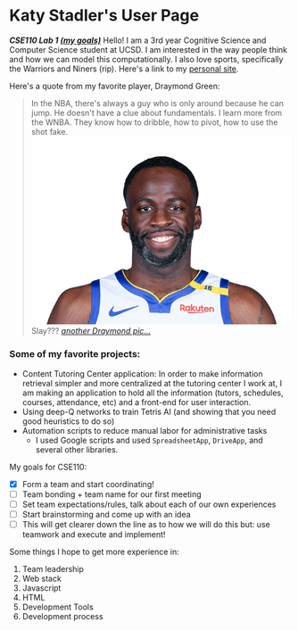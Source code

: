 # Katy Stadler's User Page
***CSE110 Lab 1 [(my goals)](#110-goals)***
Hello! I am a 3rd year Cognitive Science and Computer Science student at UCSD. I am interested in the way people think and how we can model this computationally. I also love sports, specifically the Warriors and Niners (rip). Here's a link to my [personal site](https://kstad21.github.io/).

Here's a quote from my favorite player, Draymond Green:
> In the NBA, there's always a guy who is only around because he can jump. He doesn't have a clue about fundamentals. I learn more from the WNBA. They know how to dribble, how to pivot, how to use the shot fake. 
![Draymond Green](draymond.png)
Slay???
[_another Draymond pic..._](draymond-2.png)

### Some of my favorite projects:
- Content Tutoring Center application: In order to make information retrieval simpler and more centralized at the tutoring center I work at, I am making an application to hold all the information (tutors, schedules, courses, attendance, etc) and a front-end for user interaction. 
- Using deep-Q networks to train Tetris AI (and showing that you need good heuristics to do so)
- Automation scripts to reduce manual labor for administrative tasks
  - I used Google scripts and used `SpreadsheetApp`, `DriveApp`, and several other libraries.

<a name="110-goals"></a>
My goals for CSE110:
- [x] Form a team and start coordinating!
- [ ] Team bonding + team name for our first meeting
- [ ] Set team expectations/rules, talk about each of our own experiences
- [ ] Start brainstorming and come up with an idea
- [ ] This will get clearer down the line as to how we will do this but: use teamwork and execute and implement!

Some things I hope to get more experience in: 
1. Team leadership
2. Web stack
3. Javascript
4. HTML
5. Development Tools 
6. Development process
